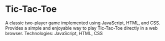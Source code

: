 # Tic-Tac-Toe
A classic two-player game implemented using JavaScript, HTML, and CSS.    Provides a simple and enjoyable way to play Tic-Tac-Toe directly in a web browser.    Technologies: JavaScript, HTML, CSS  
